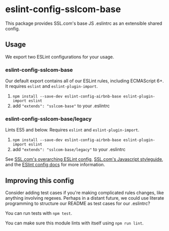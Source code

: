 # eslint-config-sslcom-base

This package provides SSL.com's base JS .eslintrc as an extensible shared config.

## Usage

We export two ESLint configurations for your usage.

### eslint-config-sslcom-base

Our default export contains all of our ESLint rules, including ECMAScript 6+. It requires `eslint` and `eslint-plugin-import`.

1. `npm install --save-dev eslint-config-airbnb-base eslint-plugin-import eslint`
2. add `"extends": "sslcom-base"` to your .eslintrc

### eslint-config-sslcom-base/legacy

Lints ES5 and below. Requires `eslint` and `eslint-plugin-import`.

1. `npm install --save-dev eslint-config-airbnb-base eslint-plugin-import eslint`
2. add `"extends": "sslcom-base/legacy"` to your .eslintrc

See [SSL.com's overarching ESLint config](https://npmjs.com/eslint-config-sslcom), [SSL.com's Javascript styleguide](https://github.com/sslcom/javascript), and the [ESlint config docs](http://eslint.org/docs/user-guide/configuring#extending-configuration-files) for more information.

## Improving this config

Consider adding test cases if you're making complicated rules changes, like anything involving regexes. Perhaps in a distant future, we could use literate programming to structure our README as test cases for our .eslintrc?

You can run tests with `npm test`.

You can make sure this module lints with itself using `npm run lint`.

